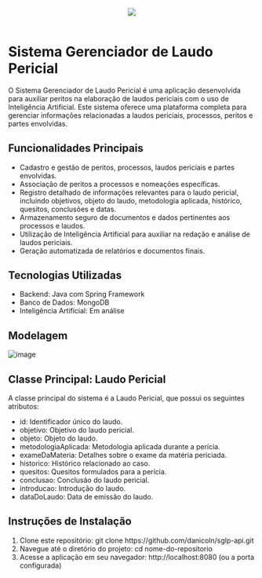 <header>
  <img src="https://github.com/danicoln/sglp-ui/blob/main/src/assets/capa.jpeg">
</header>

<h1>Sistema Gerenciador de Laudo Pericial</h1>

<p>
  O Sistema Gerenciador de Laudo Pericial é uma aplicação desenvolvida para auxiliar peritos na elaboração de laudos periciais com o uso de Inteligência Artificial. Este sistema oferece uma plataforma completa para gerenciar informações relacionadas a laudos periciais, processos, peritos e partes envolvidas.
</p>
<h2>
  Funcionalidades Principais  
</h2>

<ul>
  <li>Cadastro e gestão de peritos, processos, laudos periciais e partes envolvidas.
</li>
  <li>Associação de peritos a processos e nomeações específicas.
</li>
  <li>Registro detalhado de informações relevantes para o laudo pericial, incluindo objetivos, objeto do laudo, metodologia aplicada, histórico, quesitos, conclusões e datas.
</li>
  <li>Armazenamento seguro de documentos e dados pertinentes aos processos e laudos.
</li>
  <li>Utilização de Inteligência Artificial para auxiliar na redação e análise de laudos periciais.
</li>
  <li>Geração automatizada de relatórios e documentos finais.
</li>
</ul>

<h2>
  Tecnologias Utilizadas
</h2>

<ul>
  <li>
    Backend: Java com Spring Framework
  </li>
  <li>
    Banco de Dados: MongoDB
  </li>
  <li>
    Inteligência Artificial: Em análise
  </li>
</ul>

<h2>
  Modelagem
</h2>

![image](https://github.com/danicoln/sglp-api/assets/99184620/0c147d85-4366-4dde-b059-b099ea071dc0)

<h2>
  Classe Principal: Laudo Pericial
</h2>

<p>
  A classe principal do sistema é a Laudo Pericial, que possui os seguintes atributos:
</p>

<ul>
  <li>
    id: Identificador único do laudo.
  </li>
   <li>
    objetivo: Objetivo do laudo pericial.
  </li>
  <li>
    objeto: Objeto do laudo.
  </li>
  <li>
    metodologiaAplicada: Metodologia aplicada durante a perícia.
  </li>
  <li>
    exameDaMateria: Detalhes sobre o exame da matéria periciada.
  </li>
  <li>
    historico: Histórico relacionado ao caso.
  </li>
  <li>
    quesitos: Quesitos formulados para a perícia.
  </li>
  <li>
    conclusao: Conclusão do laudo pericial.
  </li>
  <li>
    introducao: Introdução do laudo.
  </li>
  <li>
    dataDoLaudo: Data de emissão do laudo.
  </li>
</ul>

<h2>
  Instruções de Instalação
</h2>

<ol>
  <li>
    Clone este repositório: git clone https://github.com/danicoln/sglp-api.git
  </li>
  <li>
    Navegue até o diretório do projeto: cd nome-do-repositorio
  </li>
  <li>
    Acesse a aplicação em seu navegador: http://localhost:8080 (ou a porta configurada)
  </li>
</ol>

